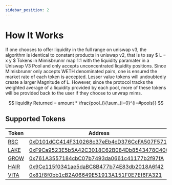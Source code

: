 ```yaml
---
sidebar_position: 2
---
```


# How It Works



If one chooses to offer liquidity in the full range on uniswap v3, the algorithm is identical to constant products in uniswap v2, that is to say
$ L = x y $
Tokens in Mimisbrunnr map 1:1 with the liquidity paramater in a Uniswap V3 Pool and only accepts unconcentrated liquidity positions.  Since Mimisbrunnr only accepts WETH denominated pairs, one is ensured the market rate of each token is accepted. Lesser value tokens will undoubtedly create a larger Magnitude of L.  However, since the protocol tracks the weighted average of a liquidity provided by each pool, more of these tokens will be provided back to the user if they choose to unwrap mims.

$$ liquidity Returned = amount * \frac{pool_i}{\sum_{i=0}^{i=#pools}} $$



## Supported Tokens

| Token | Address | Liquidity Pool |
| ----- | ------- | -------------- |
| [RSC](https://www.researchhub.foundation/) | [0xD101dCC414F310268c37eEb4cD376CcFA507F571](https://etherscan.io/address/0xD101dCC414F310268c37eEb4cD376CcFA507F571)  | [0xeC2061372a02D5e416F5D8905eea64Cab2c10970](https://etherscan.io/address/0xeC2061372a02D5e416F5D8905eea64Cab2c10970) |
| [LAKE](https://data-lake.co/) | [0xF9Ca9523E5b5A42C3018C62B084Db8543478C400](https://etherscan.io/address/0xF9Ca9523E5b5A42C3018C62B084Db8543478C400)  | [0xeFd69F1FF464Ed673dab856c5b9bCA4D2847a74f](https://etherscan.io/address/0xeFd69F1FF464Ed673dab856c5b9bCA4D2847a74f) |
| [GROW](https://www.valleydao.bio/) | [0x761A3557184cbC07b7493da0661c41177b2f97fA](https://etherscan.io/address/0x761A3557184cbC07b7493da0661c41177b2f97fA)  | [0x61847189477150832D658D8f34f84c603Ac269af](https://etherscan.io/address/0x61847189477150832D658D8f34f84c603Ac269af) |
| [HAIR](https://www.hairdao.xyz/) | [0x9Ce115f0341ae5daBC8B477b74E83db2018A6f42](https://etherscan.io/address/0x9Ce115f0341ae5daBC8B477b74E83db2018A6f42)  | [0x94DD312F6Cb52C870aACfEEb8bf5E4e28F6952ff](https://etherscan.io/address/0x94DD312F6Cb52C870aACfEEb8bf5E4e28F6952ff) |
| [VITA](https://www.vitadao.com/) | [0x81f8f0bb1cB2A06649E51913A151F0E7Ef6FA321](https://etherscan.io/address/0x81f8f0bb1cB2A06649E51913A151F0E7Ef6FA321)  | [0xcBcC3cBaD991eC59204be2963b4a87951E4d292B](https://etherscan.io/address/0xcBcC3cBaD991eC59204be2963b4a87951E4d292B) |

